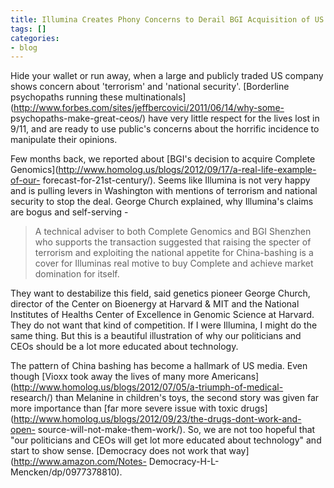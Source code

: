 ```yaml
---
title: Illumina Creates Phony Concerns to Derail BGI Acquisition of US Company
tags: []
categories:
- blog
---
```

Hide your wallet or run away, when a large and publicly traded US company
shows concern about 'terrorism' and 'national security'. [Borderline
psychopaths running these
multinationals](http://www.forbes.com/sites/jeffbercovici/2011/06/14/why-some-
psychopaths-make-great-ceos/) have very little respect for the lives lost in
9/11, and are ready to use public's concerns about the horrific incidence to
manipulate their opinions.
<!--more-->

Few months back, we reported about [BGI's decision to acquire Complete
Genomics](http://www.homolog.us/blogs/2012/09/17/a-real-life-example-of-our-
forecast-for-21st-century/). Seems like Illumina is not very happy and is
pulling levers in Washington with mentions of terrorism and national security
to stop the deal. George Church explained, why Illumina's claims are bogus and
self-serving -

> A technical adviser to both Complete Genomics and BGI Shenzhen who supports
the transaction suggested that raising the specter of terrorism and exploiting
the national appetite for China-bashing is a cover for Illuminas real motive
to buy Complete and achieve market domination for itself.

They want to destabilize this field, said genetics pioneer George Church,
director of the Center on Bioenergy at Harvard & MIT and the National
Institutes of Healths Center of Excellence in Genomic Science at Harvard. They
do not want that kind of competition. If I were Illumina, I might do the same
thing. But this is a beautiful illustration of why our politicians and CEOs
should be a lot more educated about technology.

The pattern of China bashing has become a hallmark of US media. Even though
[Vioxx took away the lives of many more
Americans](http://www.homolog.us/blogs/2012/07/05/a-triumph-of-medical-
research/) than Melanine in children's toys, the second story was given far
more importance than [far more severe issue with toxic
drugs](http://www.homolog.us/blogs/2012/09/23/the-drugs-dont-work-and-open-
source-will-not-make-them-work/). So, we are not too hopeful that "our
politicians and CEOs will get lot more educated about technology" and start to
show sense. [Democracy does not work that way](http://www.amazon.com/Notes-
Democracy-H-L-Mencken/dp/0977378810).

